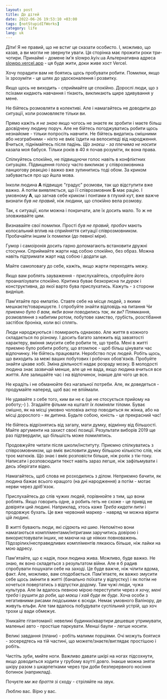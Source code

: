 ```yaml
---
layout: post
title: До дітей
date: 2022-06-26 19:53:10 +03:00
tags: [notStupidIfWorks]
category: life
lang: uk
---
```


Діти! 
Я не правий, що не встиг це сказати особисто.
І, можливо, що казав, а ви могли не звернути уваги.
Ця сторінка має прожити роки три-чотири.
Принаймі - домене ім'я slowpo.kyiv.ua
Альтернативна адреса [slowpo.vercel.app](https://slowpo.vercel.app) - ця буде жити, доки живе хост Vercel.

Хочу порадити вам не боятись щось пробувати робити. 
Помилки, якщо їх зрозуміти - це шлях до удосконалення і розвитку.

Якщо щось не виходить - сприймайте це спокійно.
Дорослі люди, що з псіхами кидають навчання і тікають, викликають щире здивування у мене.

Не бійтесь розмовляти в колективі.
Але і намагайтесь не доводити до ситуації, коли розмовляєте тільки ви.

Прямо кажіть _я не знаю_ якщо чогось не знаєте як зробити і маєте більш досвідчену людину поруч.
Але не бійтесь погоджуватись робити щось незнайоме - тільки попросіть навчити.
Не бійтесь видатись смішними або незграбними - ніхто не вміє їздити на велосипеді від народження.
Вчиться, піднімайтесь після падінь.
_Що знаєш - за плечима не носити_ казала моя бабуся.
Тільки років в 40 я почав розуміти, як вона права.

Спілкуйтесь спокійно, не підвищуючи голос навіть в конфліктних ситуаціях.
Підвищення голосу часто викликає у співрозмовника ланцюгову реакцію і важко вже зупинитись тоді обом. 
За криком забувається про що йшла мова.

Інколи людина **А** підвищує "градус" розмови, так що відступити вже важко. 
А потім виявляється, що її співрозмовник **Б** має рацію. 
І умовному **А**, що загнав себе криком і понтами в глухий кут, вже важче визнати _був не правий_, ніж людини, що спокійно вела розмову.

Так, є ситуації, коли можна і покричати, але їх досить мало.
То ж не зловживайте цим.

Визнавайте свої помилки.
Прості  _був не правий, пробач_ мають колосальний вплив на сприйняття ситуації співрозмовником.
Пробачайти іншим їх помилки (до певної міри).

Гумор і самоіронія досить гарно допомагають встановити дружні стосунки.
Сприймайте жарти над собою спокійно, без образ. 
Можна навіть підтримати жарт над собою і додати ще.

Майте самоповагу до себе, кажіть, якщо жарти переходять межу.

Якщо вам роблять зауваження - прислухайтесь, спробуйте його проаналізувати спокійно.
Критика буває безкорисна _ти дурак_ і конструктивна, до якої варто бува прислухатись.
Кажуть - з сторони видніше.

Пам'ятайте про емпатію. 
Ставте себе на місце людей, з якими мешкаєте/товаришуєте. 
І спробуйте знайти відповідь на питання _Чи приємно було б вам, якби вони поводились так, як ви?_
Плямкання, розмовляння з набитим ротом, побутове хамство, грубість, розстібання застібок броніка, коли всі сплять.

Люди народжуються і помирають однаково.
Але життя в кожного складається по різному.
І досить багато залежить від завзятості характеру, вміння змусити себе робити те, що треба.
Мені в житті приємно було робити роботу, що втомлює - щоб більш цінувати час відпочинку.
Не бійтесь працювати. 
Неробство псує людей.
Робіть щось, що виходить за межі ваших побутових і робочих обов'язків.
Пробуйте знайти цікаве хобі.
Зміна діяльності надає розраду мозку.
В молодості людина знає зазвичай менше, але це не вада, якщо людина вчиться все життя.
Але залишайте час і на відпочинок, інакше для чого це все.

Не крадіть і не обманюйте без нагальної потреби.
Але, як доведеться - продумайте наперед, щоб вас не впіймали.

Не удавайте з себе того, ким ви не є (це не стосується прийому на роботу;-) ).
Згадайте фільми на кшталт _їх поміняли тілами_. 
Буває смішно, як на місці умовно чоловіка актор поводиться як жінка, або на місці дорослого - як дитина.
Будьте собою, юність - це прекрасний час!

Не бійтесь відрізнятись від загалу, мати думку, відмінну від більшості.
Майте аргументи на захист своєї позиції.
Результати виборів 2019 ще раз підтвердили, що більшість може помилятись.

Продовжуйте читати після школи/інституту. 
Приємно спілкуватись з співрозмовником, що вміє висловити думку більшою кількістю слів, ніж троє матюків.
Що знає і вміє розповісти більше, ніж ролік з тік-току.
Написати і розповсюдити текст навіть зараз легше, ніж зафільмувати і десь зберігати відео.

Намагайтесь, щоб слова не розходились з ділом.
Неприємно бачити, як людина бажає всього кращого (на дні народження) а потім - мотає нерви через дріб'язок.

Прислухайтесь до слів чужих людей, порівнюйте з тим, що вони роблять. 
Якщо говорить одне, а робить геть не схоже - це привід не довіряти ций людині.
Наприклад, хтось каже _Треба кидати пити_ і продовжує бухать.
Це вже червоний маркер - навряд чи можна вірити цій людині.

В житті бувають люди, які _сідають на шию_.
Непомітно вони намагаються компліментами/інтригами заручитись довірою і використовувати інших, не маючи на це ніяких повноважень.
Підозрілих/несправедливих компліментів лякаюсь більше, ніж лайки на мою адресу.

Пам'ятайте, що є надія, поки людина жива.
Можливо, буде важко.
Не знаю, як воно складеться з результатом війни.
Але я б радив спробувати пошукати себе на заході. 
Це буде важче, ніж чілити вдома, факт.
Але, можливо, вам сподобається.
Пам'ятаєте, як важко змусити себе щось змінити в житті (банально поїхати у відпустку) і як потім не хочеться повертатись з відпустки додому.
Там чужі люди, чужа культура.
Але їм вдалось певною мірою переступити через _я хочу, мені треба_ і рушити до _роби, що маєш і хай буде як буде_.
Хоча особи з негативними рисами людськими є всюди. 
Немає умовного Валінору, де живуть ельфи.
Але там вдалось побудувати суспільний устрій, що хоч трохи ці вади обмежує.

Уникайте гігантоманії: невеликі будинки/квартири дешевше утримувати, маленькі авто - простіше паркувати. 
Менші баули - легше носити.

Великі завдання (плани) - робіть малими порціями. 
Очі можуть боятися - зосередтесь на тій частині, що можете/знаєте/виглядає простішою і робіть.

Чистіть зуби, мийте ноги.
Важливо давати шкірі на ногах підсохнути, якщо доводиться ходити у грубому взутті довго.
Інакше можна зняти шкіру разом з шкарпетками через три доби безперервного носіння ботинок (наприклад).

Почуєте _ми же браття_ зі сходу - стріляйте на звук.

Люблю вас.
Вірю у вас.